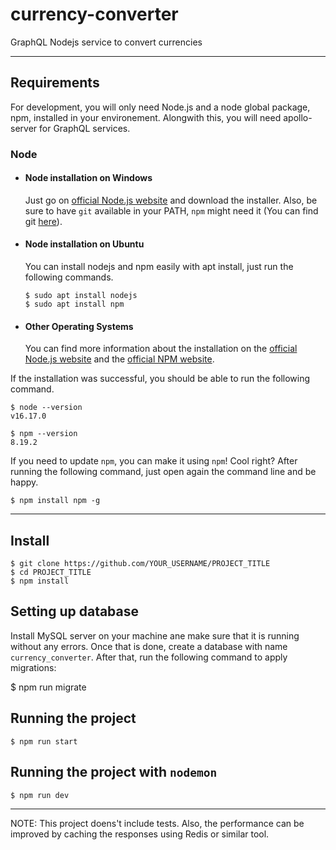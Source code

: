 # currency-converter
GraphQL Nodejs service to convert currencies

---
## Requirements

For development, you will only need Node.js and a node global package, npm, installed in your environement. Alongwith this, you will need apollo-server for GraphQL services.

### Node
- #### Node installation on Windows

  Just go on [official Node.js website](https://nodejs.org/) and download the installer.
Also, be sure to have `git` available in your PATH, `npm` might need it (You can find git [here](https://git-scm.com/)).

- #### Node installation on Ubuntu

  You can install nodejs and npm easily with apt install, just run the following commands.

      $ sudo apt install nodejs
      $ sudo apt install npm

- #### Other Operating Systems
  You can find more information about the installation on the [official Node.js website](https://nodejs.org/) and the [official NPM website](https://npmjs.org/).

If the installation was successful, you should be able to run the following command.

    $ node --version
    v16.17.0

    $ npm --version
    8.19.2

If you need to update `npm`, you can make it using `npm`! Cool right? After running the following command, just open again the command line and be happy.

    $ npm install npm -g

---

## Install

    $ git clone https://github.com/YOUR_USERNAME/PROJECT_TITLE
    $ cd PROJECT_TITLE
    $ npm install

## Setting up database

Install MySQL server on your machine ane make sure that it is running without any errors. Once that is done, create a database with name `currency_converter`. 
After that, run the following command to apply migrations:

  $ npm run migrate

## Running the project

    $ npm run start

## Running the project with `nodemon`

    $ npm run dev
    
---

NOTE: This project doens't include tests. Also, the performance can be improved by caching the responses using Redis or similar tool.

